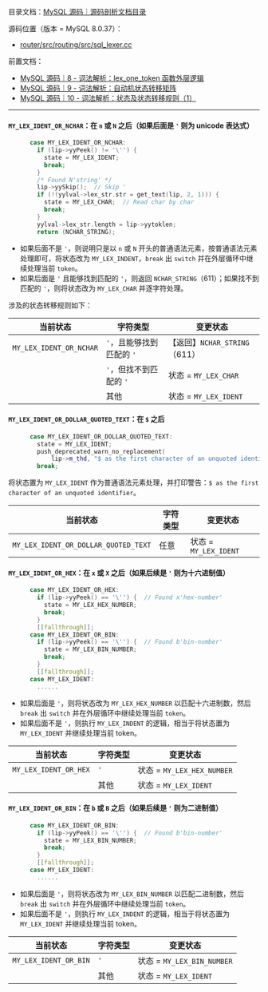 目录文档：[MySQL 源码｜源码剖析文档目录](https://zhuanlan.zhihu.com/p/714761054)

源码位置（版本 = MySQL 8.0.37）：

- [router/src/routing/src/sql_lexer.cc](https://github.com/mysql/mysql-server/blob/trunk/router/src/routing/src/sql_lexer.cc)

前置文档：

- [MySQL 源码｜8 - 词法解析：lex_one_token 函数外层逻辑](https://zhuanlan.zhihu.com/p/714756661)
- [MySQL 源码｜9 - 词法解析：自动机状态转移矩阵](https://zhuanlan.zhihu.com/p/714757250)
- [MySQL 源码｜10 - 词法解析：状态及状态转移规则（1）](https://zhuanlan.zhihu.com/p/714757384)

---

#### `MY_LEX_IDENT_OR_NCHAR`：在 `n` 或 `N` 之后（如果后面是 `'` 则为 unicode 表达式）

```C++
      case MY_LEX_IDENT_OR_NCHAR:
        if (lip->yyPeek() != '\'') {
          state = MY_LEX_IDENT;
          break;
        }
        /* Found N'string' */
        lip->yySkip();  // Skip '
        if (!(yylval->lex_str.str = get_text(lip, 2, 1))) {
          state = MY_LEX_CHAR;  // Read char by char
          break;
        }
        yylval->lex_str.length = lip->yytoklen;
        return (NCHAR_STRING);
```

- 如果后面不是 `'`，则说明只是以 `n` 或 `N` 开头的普通语法元素，按普通语法元素处理即可，将状态改为 `MY_LEX_INDENT`，`break` 出 `switch` 并在外层循环中继续处理当前 `token`。
- 如果后面是 `'` 且能够找到匹配的 `'`，则返回 `NCHAR_STRING`（611）；如果找不到匹配的 `'`，则将状态改为 `MY_LEX_CHAR` 并逐字符处理。

涉及的状态转移规则如下：

| 当前状态       | 字符类型                                         | 变更状态                             |
| -------------- | ------------------------------------------------ | ------------------------------------ |
| `MY_LEX_IDENT_OR_NCHAR` | `'`，且能够找到匹配的 `'` | 【返回】`NCHAR_STRING`（611） |
|                         | `'`，但找不到匹配的 `'`   | 状态 = `MY_LEX_CHAR`          |
|                         | 其他                      | 状态 = `MY_LEX_IDENT`         |

#### `MY_LEX_IDENT_OR_DOLLAR_QUOTED_TEXT`：在 `$` 之后

```C++
      case MY_LEX_IDENT_OR_DOLLAR_QUOTED_TEXT:
        state = MY_LEX_IDENT;
        push_deprecated_warn_no_replacement(
            lip->m_thd, "$ as the first character of an unquoted identifier");
        break;
```

将状态置为 `MY_LEX_IDENT` 作为普通语法元素处理，并打印警告：`$ as the first character of an unquoted identifier`。

| 当前状态                             | 字符类型 | 变更状态              |
| ------------------------------------ | -------- | --------------------- |
| `MY_LEX_IDENT_OR_DOLLAR_QUOTED_TEXT` | 任意     | 状态 = `MY_LEX_IDENT` |

#### `MY_LEX_IDENT_OR_HEX`：在 `x` 或 `X` 之后（如果后续是 `'` 则为十六进制值）

```C++
      case MY_LEX_IDENT_OR_HEX:
        if (lip->yyPeek() == '\'') {  // Found x'hex-number'
          state = MY_LEX_HEX_NUMBER;
          break;
        }
        [[fallthrough]];
      case MY_LEX_IDENT_OR_BIN:
        if (lip->yyPeek() == '\'') {  // Found b'bin-number'
          state = MY_LEX_BIN_NUMBER;
          break;
        }
        [[fallthrough]];
      case MY_LEX_IDENT:
        ......
```

- 如果后面是 `'`，则将状态改为 `MY_LEX_HEX_NUMBER` 以匹配十六进制数，然后 `break` 出 `switch` 并在外层循环中继续处理当前 `token`。
- 如果后面不是 `'`，则执行 `MY_LEX_INDENT` 的逻辑，相当于将状态置为 `MY_LEX_IDENT` 并继续处理当前 token。

| 当前状态              | 字符类型 | 变更状态                   |
| --------------------- | -------- | -------------------------- |
| `MY_LEX_IDENT_OR_HEX` | `'`      | 状态 = `MY_LEX_HEX_NUMBER` |
|                       | 其他     | 状态 = `MY_LEX_IDENT`      |

#### `MY_LEX_IDENT_OR_BIN`：在 `b` 或 `B` 之后（如果后续是 `'` 则为二进制值）

```C++
      case MY_LEX_IDENT_OR_BIN:
        if (lip->yyPeek() == '\'') {  // Found b'bin-number'
          state = MY_LEX_BIN_NUMBER;
          break;
        }
        [[fallthrough]];
      case MY_LEX_IDENT:
        ......
```

- 如果后面是 `'`，则将状态改为 `MY_LEX_BIN_NUMBER` 以匹配二进制数，然后 `break` 出 `switch` 并在外层循环中继续处理当前 `token`。
- 如果后面不是 `'`，则执行 `MY_LEX_INDENT` 的逻辑，相当于将状态置为 `MY_LEX_IDENT` 并继续处理当前 token。

| 当前状态              | 字符类型 | 变更状态                   |
| --------------------- | -------- | -------------------------- |
| `MY_LEX_IDENT_OR_BIN` | `'`      | 状态 = `MY_LEX_BIN_NUMBER` |
|                       | 其他     | 状态 = `MY_LEX_IDENT`      |


